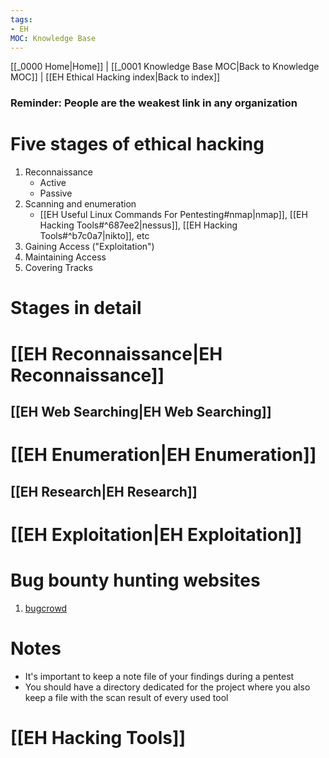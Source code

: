```yaml
---
tags:
- EH
MOC: Knowledge Base
---
```

[[_0000 Home|Home]] | [[_0001 Knowledge Base MOC|Back to Knowledge MOC]] | [[EH Ethical Hacking index|Back to index]]
### Reminder: People are the weakest link in any organization
# Five stages of ethical hacking
1. Reconnaissance
	- Active
	- Passive
2. Scanning and enumeration
	- [[EH Useful Linux Commands For Pentesting#nmap|nmap]], [[EH Hacking Tools#^687ee2|nessus]], [[EH Hacking Tools#^b7c0a7|nikto]], etc
3. Gaining Access ("Exploitation")
4. Maintaining Access
5. Covering Tracks

# Stages in detail 
# [[EH Reconnaissance|EH Reconnaissance]]
## [[EH Web Searching|EH Web Searching]]
# [[EH Enumeration|EH Enumeration]]
## [[EH Research|EH Research]]
# [[EH Exploitation|EH Exploitation]]

# Bug bounty hunting websites
1. [bugcrowd](https://www.bugcrowd.com/customer/)
# Notes
- It's important to keep a note file of your findings during a pentest
- You should have a directory dedicated for the project where you also keep a file with the scan result of every used tool

# [[EH Hacking Tools]]